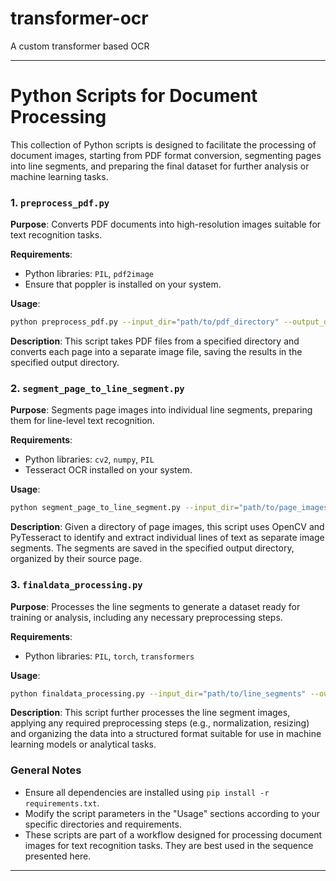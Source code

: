 # transformer-ocr
A custom transformer based OCR


---

# Python Scripts for Document Processing

This collection of Python scripts is designed to facilitate the processing of document images, starting from PDF format conversion, segmenting pages into line segments, and preparing the final dataset for further analysis or machine learning tasks.

### 1. `preprocess_pdf.py`

**Purpose**: Converts PDF documents into high-resolution images suitable for text recognition tasks.

**Requirements**:
- Python libraries: `PIL`, `pdf2image`
- Ensure that poppler is installed on your system.

**Usage**:
```bash
python preprocess_pdf.py --input_dir="path/to/pdf_directory" --output_dir="path/to/image_directory"
```

**Description**:
This script takes PDF files from a specified directory and converts each page into a separate image file, saving the results in the specified output directory.

### 2. `segment_page_to_line_segment.py`

**Purpose**: Segments page images into individual line segments, preparing them for line-level text recognition.

**Requirements**:
- Python libraries: `cv2`, `numpy`, `PIL`
- Tesseract OCR installed on your system.

**Usage**:
```bash
python segment_page_to_line_segment.py --input_dir="path/to/page_images" --output_dir="path/to/line_segments"
```

**Description**:
Given a directory of page images, this script uses OpenCV and PyTesseract to identify and extract individual lines of text as separate image segments. The segments are saved in the specified output directory, organized by their source page.

### 3. `finaldata_processing.py`

**Purpose**: Processes the line segments to generate a dataset ready for training or analysis, including any necessary preprocessing steps.

**Requirements**:
- Python libraries: `PIL`, `torch`, `transformers`

**Usage**:
```bash
python finaldata_processing.py --input_dir="path/to/line_segments" --output_dir="path/to/final_dataset"
```

**Description**:
This script further processes the line segment images, applying any required preprocessing steps (e.g., normalization, resizing) and organizing the data into a structured format suitable for use in machine learning models or analytical tasks.

### General Notes

- Ensure all dependencies are installed using `pip install -r requirements.txt`.
- Modify the script parameters in the "Usage" sections according to your specific directories and requirements.
- These scripts are part of a workflow designed for processing document images for text recognition tasks. They are best used in the sequence presented here.

---
